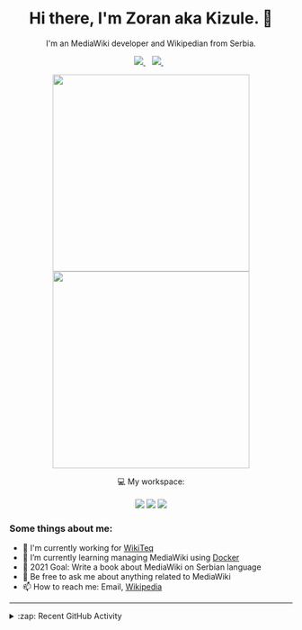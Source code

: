 <h1 align="center">
Hi there, I'm Zoran aka Kizule. 👋
</h1>

<p align="center">
I'm an MediaWiki developer and Wikipedian from Serbia.
</p>

<p align="center">

  <a href="https://www.linkedin.com/in/zoran-dori-85707a216/">
    <img src="https://img.shields.io/badge/linkedin-%230077B5.svg?&style=for-the-badge&logo=linkedin&logoColor=white" />
  </a>&nbsp;&nbsp;
  <a href="https://instagram.com/iamkizule">
    <img src="https://img.shields.io/badge/instagram-%23E4405F.svg?&style=for-the-badge&logo=instagram&logoColor=white" />        
  </a>&nbsp;&nbsp;

</p>

<p align='center'>
  <a href="#"><img src="https://github-readme-stats.vercel.app/api?username=kizule&show_icons=true&count_private=true&theme=dark" width="350"></a>
  <br>
  <a href="#"><img src="https://github-readme-stats.vercel.app/api/top-langs/?username=kizule&count_private=true&theme=dark" width="350"></a>
</p>

<p align="center">
  💻 My workspace:<br/><br/>
  <img src="https://img.shields.io/badge/windows-%230078D6.svg?&style=for-the-badge&logo=windows&logoColor=white" />
  <img src="https://img.shields.io/badge/amd-ryzen%20%205%203500u-%230071C5.svg?&style=for-the-badge&logo=amd&logoColor=white" />
  <img src="https://img.shields.io/badge/RAM-8GB-%230071C5.svg?&style=for-the-badge&logoColor=white" />
</p>

### Some things about me:

* 💼 I'm currently working for [WikiTeq](https://wikiteq.com)
* 🌱 I’m currently learning managing MediaWiki using [Docker](https://docker.com)
* 🥅 2021 Goal: Write a book about MediaWiki on Serbian language
* 💬 Be free to ask me about anything related to MediaWiki
* 📫 How to reach me: Email, [Wikipedia](https://en.wikipedia.org/wiki/User_talk:Kizule)

---
<details>
  <summary>:zap: Recent GitHub Activity</summary>

<!--RECENT_ACTIVITY:start-->
1. ❌ Closed PR [#1](https://github.com/madhav1928/hacktoberfest-2022/pull/1) in [madhav1928/hacktoberfest-2022](https://github.com/madhav1928/hacktoberfest-2022)
2. 🎉 Merged PR [#17](https://github.com/kizule/hacktoberfest-2021/pull/17) in [kizule/hacktoberfest-2021](https://github.com/kizule/hacktoberfest-2021)
3. 🎉 Merged PR [#16](https://github.com/kizule/hacktoberfest-2021/pull/16) in [kizule/hacktoberfest-2021](https://github.com/kizule/hacktoberfest-2021)
4. ❌ Closed PR [#15](https://github.com/kizule/hacktoberfest-2021/pull/15) in [kizule/hacktoberfest-2021](https://github.com/kizule/hacktoberfest-2021)
5. 💪 Opened PR [#15](https://github.com/kizule/hacktoberfest-2021/pull/15) in [kizule/hacktoberfest-2021](https://github.com/kizule/hacktoberfest-2021)
<!--RECENT_ACTIVITY:end-->
<!--RECENT_ACTIVITY:last_update-->
Last Updated: Friday, October 1st, 2021, 6:19:49 PM
<!--RECENT_ACTIVITY:last_update_end-->

</details>

